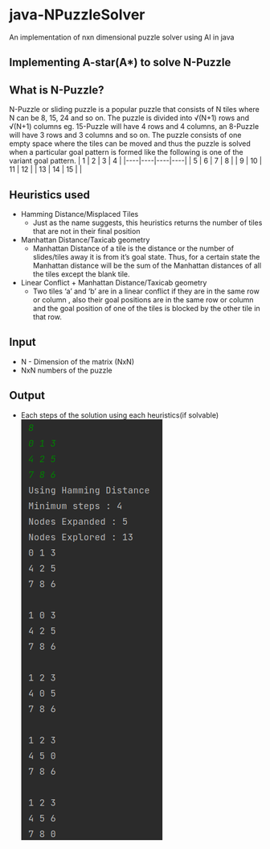 # java-NPuzzleSolver
An implementation of nxn dimensional puzzle solver using AI in java

## Implementing A-star(A*) to solve N-Puzzle
## What is N-Puzzle?
N-Puzzle or sliding puzzle is a popular puzzle that consists of N tiles where N can be 8, 15, 24 and so on. 
The puzzle is divided into √(N+1) rows and √(N+1) columns eg. 15-Puzzle will have 4 rows and 4 columns, an 8-Puzzle will have 3 rows and 3 columns and so on. 
The puzzle consists of one empty space where the tiles can be moved and thus the puzzle is solved when a particular goal pattern is formed like the following 
is one of the variant goal pattern.
| 1  | 2  | 3  | 4  |
|----|----|----|----|
| 5  | 6  | 7  | 8  |
| 9  | 10 | 11 | 12 |
| 13 | 14 | 15 |    |

## Heuristics used
* Hamming Distance/Misplaced Tiles
  * Just as the name suggests, this heuristics returns the number of tiles that are not in their final position
* Manhattan Distance/Taxicab geometry
  * Manhattan Distance of a tile is the distance or the number of slides/tiles away it is from it’s goal state.
    Thus, for a certain state the Manhattan distance will be the sum of the Manhattan distances of all the tiles except the blank tile.
* Linear Conflict + Manhattan Distance/Taxicab geometry
  * Two tiles ‘a’ and ‘b’ are in a linear conflict if they are in the same row or column ,
    also their goal positions are in the same row or column and the goal position of one of the tiles is blocked by the other tile in that row.
    
## Input
* N - Dimension of the matrix (NxN)
* NxN numbers of the puzzle
## Output
* Each steps of the solution using each heuristics(if solvable)
![output](images/output.png)

